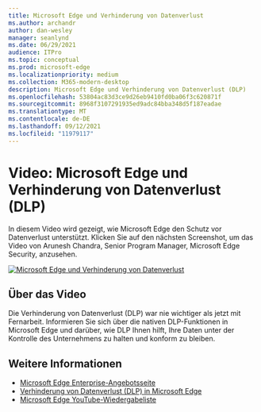 ```yaml
---
title: Microsoft Edge und Verhinderung von Datenverlust
ms.author: archandr
author: dan-wesley
manager: seanlynd
ms.date: 06/29/2021
audience: ITPro
ms.topic: conceptual
ms.prod: microsoft-edge
ms.localizationpriority: medium
ms.collection: M365-modern-desktop
description: Microsoft Edge und Verhinderung von Datenverlust (DLP)
ms.openlocfilehash: 53804ac83d3ce9d26eb9410fd0ba06f3c620871f
ms.sourcegitcommit: 8968f3107291935ed9adc84bba348d5f187eadae
ms.translationtype: MT
ms.contentlocale: de-DE
ms.lasthandoff: 09/12/2021
ms.locfileid: "11979117"
---
```

# <a name="video-microsoft-edge-and-data-loss-prevention-dlp"></a>Video: Microsoft Edge und Verhinderung von Datenverlust (DLP)

In diesem Video wird gezeigt, wie Microsoft Edge den Schutz vor Datenverlust unterstützt. Klicken Sie auf den nächsten Screenshot, um das Video von Arunesh Chandra, Senior Program Manager, Microsoft Edge Security, anzusehen.

[![ Microsoft Edge und Verhinderung von Datenverlust](media/microsoft-edge-security-dlp/0.png)](http://www.youtube.com/watch?v=dLD04U9eTqg " Microsoft Edge and data loss prevention")

## <a name="about-the-video"></a>Über das Video

Die Verhinderung von Datenverlust (DLP) war nie wichtiger als jetzt mit Fernarbeit. Informieren Sie sich über die nativen DLP-Funktionen in Microsoft Edge und darüber, wie DLP Ihnen hilft, Ihre Daten unter der Kontrolle des Unternehmens zu halten und konform zu bleiben.

## <a name="see-also"></a>Weitere Informationen

- [Microsoft Edge Enterprise-Angebotsseite](https://aka.ms/EdgeEnterprise)
- [Verhinderung von Datenverlust (DLP) in Microsoft Edge](microsoft-edge-security-dlp.md)
- [Microsoft Edge YouTube-Wiedergabeliste](https://www.youtube.com/playlist?list=PLXtHYVsvn_b-uXh1tMeYpT-0iD8tD3tFy)
